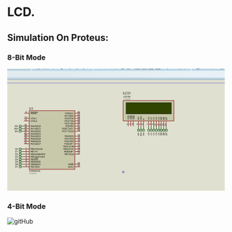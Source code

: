 # LCD.
## Simulation On Proteus:
### 8-Bit Mode
![gitHub](https://github.com/MostafaEdrees11/AVR/blob/master/AVR%20Tasks/Assignment%204/LCD_Driver/Proteus/Simulation/LCD.gif)
### 4-Bit Mode
![gitHub]()
